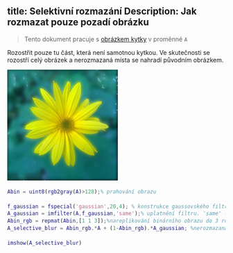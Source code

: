 title: Selektivní rozmazání
Description: Jak rozmazat pouze pozadí obrázku
---
>Tento dokument pracuje s [obrázkem kytky](/zodoc/assets/img/kytka256.jpg) v proměnné `A`
  
Rozostřit pouze tu část, která není samotnou kytkou. Ve skutečnosti se rozostří celý obrázek a nerozmazaná místa se nahradí původním obrázkem.

![](../media/2018-11-03-09-44-29.png)

``` matlab
Abin = uint8(rgb2gray(A)>128);% prahování obrazu

f_gaussian = fspecial('gaussian',20,4); % konstrukce gaussovského filtru
A_gaussian = imfilter(A,f_gaussian,'same');% uplatnění filtru. 'same' -> stejná velikost i po filtraci
Abin_rgb = repmat(Abin,[1 1 3]);%nareplikování binárního obrazu do 3 rozměrů (aby se tím dal násobit RGB obraz)
A_selective_blur = Abin_rgb.*A + (1-Abin_rgb).*A_gaussian; %nerozmazaná část + rozmazaná část

imshow(A_selective_blur)
```